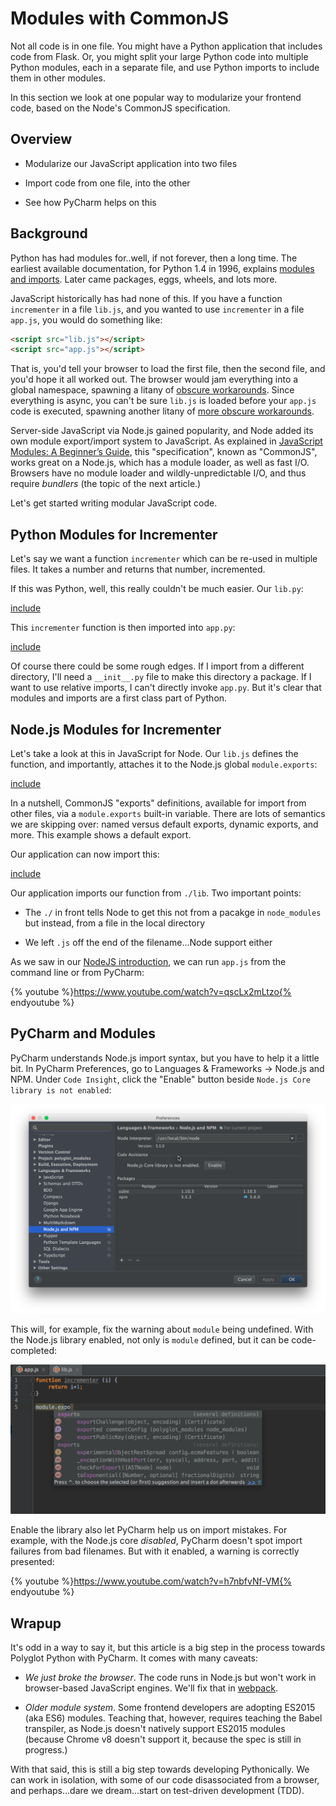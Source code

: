 # Modules with CommonJS

Not all code is in one file. You might have a Python application that
includes code from Flask. Or, you might split your large Python code
into multiple Python modules, each in a separate file, and use Python
imports to include them in other modules.

In this section we look at one popular way to modularize your frontend
code, based on the Node's CommonJS specification.

## Overview

- Modularize our JavaScript application into two files

- Import code from one file, into the other

- See how PyCharm helps on this

## Background

Python has had modules for..well, if not forever, then a long time. The
earliest available documentation, for Python 1.4 in 1996, explains
[modules and imports](https://docs.python.org/release/1.4/tut/node41.html#SECTION00700000000000000000).
Later came packages, eggs, wheels, and lots more.

JavaScript historically has had none of this. If you have a function
`incrementer` in a file `lib.js`, and you wanted to use
`incrementer` in a file `app.js`, you would do something like:

```html
<script src="lib.js"></script>
<script src="app.js"></script>
```

That is, you'd tell your browser to load the first file, then the
second file, and you'd hope it all worked out. The browser would jam
everything into a global namespace, spawning a litany of
[obscure workarounds](https://en.wikipedia.org/wiki/Immediately-invoked_function_expression).
Since everything is async, you can't be sure `lib.js` is loaded
before your `app.js` code is executed, spawning another litany of
[more obscure workarounds](https://learn.jquery.com/using-jquery-core/document-ready/).

Server-side JavaScript via Node.js gained popularity, and Node added
its own module export/import system to JavaScript. As explained in
[JavaScript Modules: A Beginner’s Guide](https://medium.freecodecamp.com/javascript-modules-a-beginner-s-guide-783f7d7a5fcc),
this "specification", known as "CommonJS", works great on a Node.js,
which has a module loader, as well as fast I/O. Browsers have no
module loader and wildly-unpredictable I/O, and thus require
*bundlers* (the topic of the next article.)

Let's get started writing modular JavaScript code.

## Python Modules for Incrementer

Let's say we want a function `incrementer` which can be re-used in
multiple files. It takes a number and returns that number, incremented.

If this was Python, well, this really couldn't be much easier. Our
`lib.py`:

[include](../../../src/modules/lib.py)

This `incrementer` function is then imported into `app.py`:

[include](../../../src/modules/app.py)

Of course there could be some rough edges. If I import from a
different directory, I'll need a `__init__.py` file to make
this directory a package. If I want to use relative imports,
I can't directly invoke `app.py`. But it's clear that modules
and imports are a first class part of Python.

## Node.js Modules for Incrementer

Let's take a look at this in JavaScript for Node. Our `lib.js`
defines the function, and importantly, attaches it to the Node.js
global `module.exports`:

[include](../../../src/modules/lib.js)

In a nutshell, CommonJS "exports" definitions, available for
import from other files, via a `module.exports` built-in variable.
There are lots of semantics we are skipping over: named versus
default exports, dynamic exports, and more. This example shows a
default export.

Our application can now import this:

[include](../../../src/modules/app.js)

Our application imports our function from `./lib`. Two important points:

- The `./` in front tells Node to get this not from a pacakge in
  `node_modules` but instead, from a file in the local directory

- We left `.js` off the end of the filename...Node support either

As we saw in our [NodeJS introduction](../../../src/hello_node/hello_node.js), 
we can run `app.js` from the command line or from PyCharm:

{% youtube %}https://www.youtube.com/watch?v=qscLx2mLtzo{% endyoutube %}

## PyCharm and Modules

PyCharm understands Node.js import syntax, but you have to help it a
little bit. In PyCharm Preferences, go to Languages & Frameworks ->
Node.js and NPM. Under `Code Insight`, click the "Enable" button
beside `Node.js Core library is not enabled`:

![Screenshot node core modules](node_core_modules.png)

This will, for example, fix the warning about `module` being
undefined. With the Node.js library enabled, not only is `module`
defined, but it can be code-completed:

![Screenshot module exports](module_exports.png)

Enable the library also let PyCharm help us on import mistakes. For
example, with the Node.js core *disabled*, PyCharm doesn't spot
import failures from bad filenames. But with it enabled, a warning
is correctly presented:

{% youtube %}https://www.youtube.com/watch?v=h7nbfvNf-VM{% endyoutube %}

## Wrapup

It's odd in a way to say it, but this article is a big step in the
process towards Polyglot Python with PyCharm. It comes with many
caveats:

- *We just broke the browser*. The code runs in Node.js but won't
  work in browser-based JavaScript engines. We'll fix that in
  [webpack](../webpack.md).

- *Older module system*. Some frontend developers are adopting
  ES2015 (aka ES6) modules. Teaching that, however, requires teaching
  the Babel transpiler, as Node.js doesn't natively support ES2015
  modules (because Chrome v8 doesn't support it, because the spec is
  still in progress.)

With that said, this is still a big step towards developing Pythonically.
We can work in isolation, with some of our code disassociated from a
browser, and perhaps...dare we dream...start on test-driven development
(TDD).
